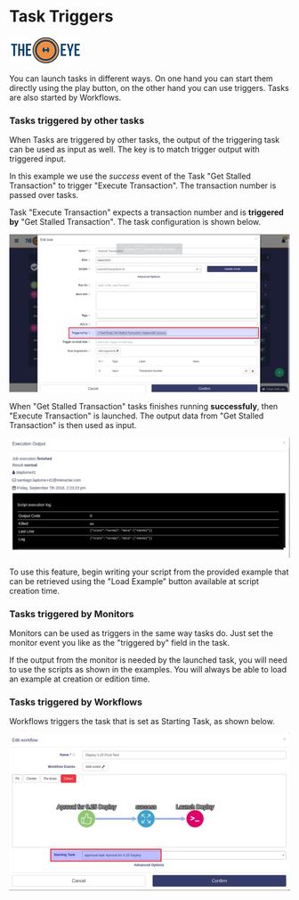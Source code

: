 # Task Triggers

[![theeye.io](../../images/logo-theeye-theOeye-logo2.png)](https://theeye.io/en/index.html)

You can launch tasks in different ways. On one hand you can start them directly using the play button, on the other hand you can use triggers. Tasks are also started by Workflows.

### Tasks triggered by other tasks

When Tasks are triggered by other tasks, the output of the triggering task can be used as input as well. The key is to match trigger output with triggered input.

In this example we use the _success_ event of the Task "Get Stalled Transaction" to trigger "Execute Transaction". The transaction number is passed over tasks.

Task "Execute Transaction" expects a transaction number and is **triggered by** "Get Stalled Transaction". The task configuration is shown below.

![](../../images/triggeredbytask.jpg)

When "Get Stalled Transaction" tasks finishes running **successfuly**, then "Execute Transaction" is launched. The output data from "Get Stalled Transaction" is then used as input.

![&quot;Get Stalled Transaction&quot; output ](../../images/taskexecution.jpg)

To use this feature, begin writing your script from the provided example that can be retrieved using  the "Load Example" button available at script creation time.

### Tasks triggered by Monitors

Monitors can be used as triggers in the same way tasks do. Just set the monitor event you like as the "triggered by" field in the task.

If the output from the monitor is needed by the launched task, you will need to use the scripts as shown in the examples. You will always be able to load an example at creation or edition time.

### Tasks triggered by Workflows

Workflows triggers the task that is set as Starting Task, as shown below.

![](../../images/image-05.png)

 

